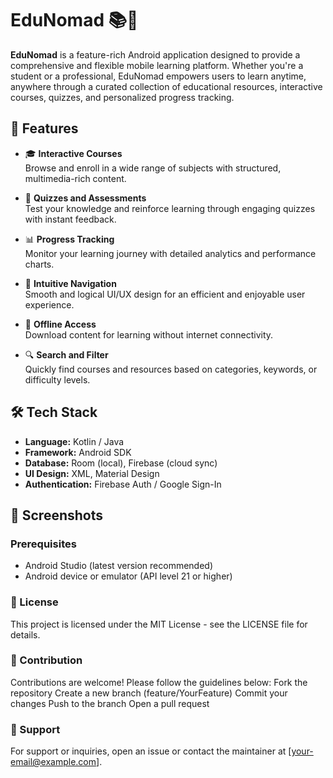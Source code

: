 # EduNomad 📚📱

**EduNomad** is a feature-rich Android application designed to provide a comprehensive and flexible mobile learning platform. Whether you're a student or a professional, EduNomad empowers users to learn anytime, anywhere through a curated collection of educational resources, interactive courses, quizzes, and personalized progress tracking.

## 🚀 Features

- 🎓 **Interactive Courses**  
  Browse and enroll in a wide range of subjects with structured, multimedia-rich content.

- 🧠 **Quizzes and Assessments**  
  Test your knowledge and reinforce learning through engaging quizzes with instant feedback.

- 📊 **Progress Tracking**  
  Monitor your learning journey with detailed analytics and performance charts.

- 🧭 **Intuitive Navigation**  
  Smooth and logical UI/UX design for an efficient and enjoyable user experience.

- 💾 **Offline Access**  
  Download content for learning without internet connectivity.

- 🔍 **Search and Filter**  
  Quickly find courses and resources based on categories, keywords, or difficulty levels.

## 🛠️ Tech Stack

- **Language:** Kotlin / Java  
- **Framework:** Android SDK  
- **Database:** Room (local), Firebase (cloud sync)  
- **UI Design:** XML, Material Design  
- **Authentication:** Firebase Auth / Google Sign-In

## 📱 Screenshots


### Prerequisites

- Android Studio (latest version recommended)
- Android device or emulator (API level 21 or higher)

### 📄 License
This project is licensed under the MIT License - see the LICENSE file for details.

### 🤝 Contribution
Contributions are welcome! Please follow the guidelines below:
Fork the repository
Create a new branch (feature/YourFeature)
Commit your changes
Push to the branch
Open a pull request

### 🙋 Support
For support or inquiries, open an issue or contact the maintainer at [your-email@example.com].


